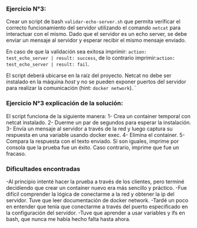 ### Ejercicio N°3:
Crear un script de bash `validar-echo-server.sh` que permita verificar el correcto funcionamiento del servidor utilizando el comando `netcat` para interactuar con el mismo. Dado que el servidor es un echo server, se debe enviar un mensaje al servidor y esperar recibir el mismo mensaje enviado.

En caso de que la validación sea exitosa imprimir: `action: test_echo_server | result: success`, de lo contrario imprimir:`action: test_echo_server | result: fail`.

El script deberá ubicarse en la raíz del proyecto. Netcat no debe ser instalado en la máquina _host_ y no se pueden exponer puertos del servidor para realizar la comunicación (hint: `docker network`). `

### Ejercicio N°3 explicación de la solución:
El script funciona de la siguiente manera:
1- Crea un container temporal con netcat instalado.
2- Duerme un par de segundos para esperar la instalación.
3- Envía un mensaje al servidor a través de la red y luego captura su respuesta en una variable usando docker exec.
4- Elimina el container.
5- Compara la respuesta con el texto enviado. Si son iguales, imprime por consola que la prueba fue un éxito. Caso contrario, imprime que fue un fracaso.

### Dificultades encontradas
-Al principio intenté hacer la prueba a través de los clientes, pero terminé decidiendo que crear un container nuevo era más sencillo y práctico.
-Fue difícil comprender la lógica de conectarme a la red y obtener la ip del servidor. Tuve que leer documentación de docker network.
-Tardé un poco en entender que tenía que conectarme a través del puerto especificado en la configuración del servidor.
-Tuve que aprender a usar variables y ifs en bash, que nunca me había hecho falta hasta ahora.